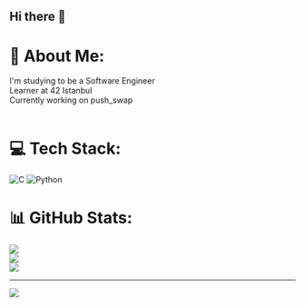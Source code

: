 ## Hi there 👋
# 💫 About Me:
I'm studying to be a Software Engineer<br>Learner at 42 Istanbul <br>Currently working on push_swap<br><br>


# 💻 Tech Stack:
![C](https://img.shields.io/badge/c-%2300599C.svg?style=for-the-badge&logo=c&logoColor=white) ![Python](https://img.shields.io/badge/python-3670A0?style=for-the-badge&logo=python&logoColor=ffdd54)
# 📊 GitHub Stats:
![](https://github-readme-stats.vercel.app/api?username=Efeyamann&theme=tokyonight&hide_border=false&include_all_commits=false&count_private=false)<br/>
![](https://github-readme-streak-stats.herokuapp.com/?user=Efeyamann&theme=tokyonight&hide_border=false)<br/>
![](https://github-readme-stats.vercel.app/api/top-langs/?username=Efeyamann&theme=tokyonight&hide_border=false&include_all_commits=false&count_private=false&layout=compact)

---
[![](https://visitcount.itsvg.in/api?id=Efeyamann&icon=0&color=0)](https://visitcount.itsvg.in)

<!-- Proudly created with GPRM ( https://gprm.itsvg.in ) -->
